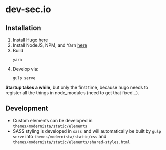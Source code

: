 # dev-sec.io

## Installation

1. Install Hugo [here](https://gohugo.io/getting-started/installing/)
2. Install NodeJS, NPM, and Yarn [here](https://yarnpkg.com/lang/en/docs/install/)
3. Build
    ```
    yarn
    ```
4. Develop via:
    ```
    gulp serve
    ```

**Startup takes a while**, but only the first time, because hugo needs to register all the things in node_modules (need to get that fixed...).


## Development

* Custom elements can be developed in `themes/modernista/static/elements`
* SASS styling is developed in `sass` and will automatically be built by `gulp serve` into `themes/modernista/static/css` and `themes/modernista/static/elements/shared-styles.html`
